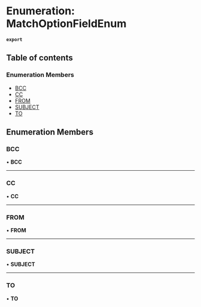 # Enumeration: MatchOptionFieldEnum

**`export`**

## Table of contents

### Enumeration Members

- [BCC](MatchOptionFieldEnum.md#bcc)
- [CC](MatchOptionFieldEnum.md#cc)
- [FROM](MatchOptionFieldEnum.md#from)
- [SUBJECT](MatchOptionFieldEnum.md#subject)
- [TO](MatchOptionFieldEnum.md#to)

## Enumeration Members

### <a id="bcc" name="bcc"></a> BCC

• **BCC**

___

### <a id="cc" name="cc"></a> CC

• **CC**

___

### <a id="from" name="from"></a> FROM

• **FROM**

___

### <a id="subject" name="subject"></a> SUBJECT

• **SUBJECT**

___

### <a id="to" name="to"></a> TO

• **TO**
